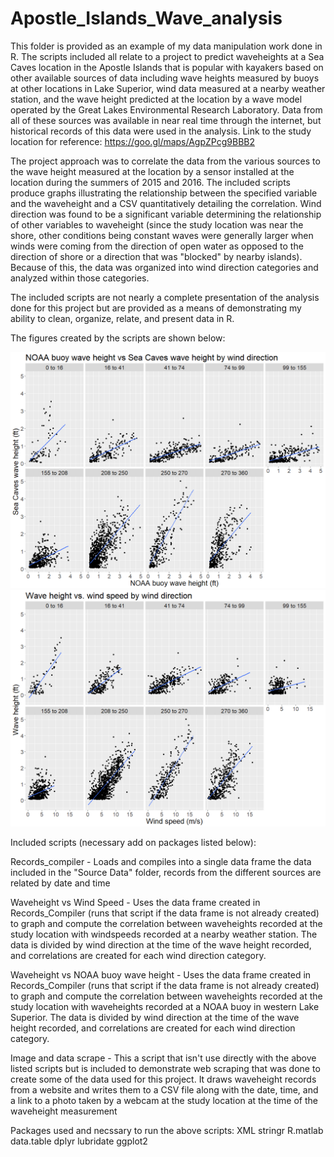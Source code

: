 # Apostle_Islands_Wave_analysis
This folder is provided as an example of my data manipulation work done in R. The scripts included all relate to a project
to predict waveheights at a Sea Caves location in the Apostle Islands that is popular with kayakers based on other
available sources of data including wave heights measured by buoys at other locations in Lake Superior, wind data measured
at a nearby weather station, and the wave height predicted at the location by a wave model operated by the Great Lakes
Environmental Research Laboratory. Data from all of these sources was available in near real time through the internet, but
historical records of this data were used in the analysis.
Link to the study location for reference: https://goo.gl/maps/AgpZPcg9BBB2

The project approach was to correlate the data from the various sources to the wave height measured at the location by a
sensor installed at the location during the summers of 2015 and 2016. The included scripts produce graphs illustrating
the relationship between the specified variable and the waveheight and a CSV quantitatively detailing the correlation.
Wind direction was found to be a significant variable determining the relationship of other variables to waveheight (since
the study location was near the shore, other conditions being constant waves were generally larger when winds were coming 
from the direction of open water as opposed to the direction of shore or a direction that was "blocked" by nearby islands). 
Because of this, the data was organized into wind direction categories and analyzed within those categories.

The included scripts are not nearly a complete presentation of the analysis done for this project but are provided as a 
means of demonstrating my ability to clean, organize, relate, and present data in R.

The figures created by the scripts are shown below:

![alt text](https://github.com/mpmeyer9/Apostle_Islands_Wave_analysis/blob/master/Figures/Buoy.png)
![alt text](https://github.com/mpmeyer9/Apostle_Islands_Wave_analysis/blob/master/Figures/Wind%20speed.png)

Included scripts (necessary add on packages listed below):

Records_compiler - Loads and compiles into a single data frame the data included in the "Source Data" folder, 
records from the different sources are related by date and time

Waveheight vs Wind Speed - Uses the data frame created in Records_Compiler (runs that script 
if the data frame is not already created) to graph and compute the correlation between waveheights recorded at the 
study location with windspeeds recorded at a nearby weather station. The data is divided by wind direction at the time
of the wave height recorded, and correlations are created for each wind direction category.

Waveheight vs NOAA buoy wave height - Uses the data frame created in Records_Compiler (runs that script 
if the data frame is not already created) to graph and compute the correlation between waveheights recorded at the 
study location with waveheights recorded at a NOAA buoy in western Lake Superior. The data is divided by wind direction 
at the time of the wave height recorded, and correlations are created for each wind direction category.

Image and data scrape - This a script that isn't use directly with the above listed scripts but is included to
demonstrate web scraping that was done to create some of the data used for this project. It draws waveheight records
from a website and writes them to a CSV file along with the date, time, and a link to a photo taken by a webcam at the
study location at the time of the waveheight measurement

Packages used and necssary to run the above scripts:
XML
stringr
R.matlab
data.table
dplyr
lubridate
ggplot2
